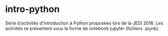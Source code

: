 # intro-python
Série d'activités d'introduction à Python proposées lors de la JEDI 2018. Les activités se présentent sous la forme de notebook jupyter (fichiers .ipynb).
